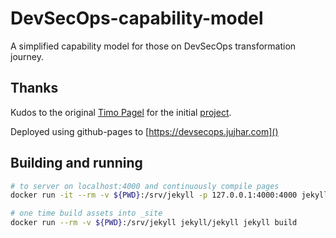 # DevSecOps-capability-model
A simplified capability model for those on DevSecOps transformation journey.

## Thanks

Kudos to the original [Timo Pagel](https://github.com/wurstbrot) for the initial [project](https://github.com/wurstbrot/DevSecOps-MaturityModel).

Deployed using github-pages to [https://devsecops.jujhar.com]()


## Building and running

```bash
# to server on localhost:4000 and continuously compile pages
docker run -it --rm -v ${PWD}:/srv/jekyll -p 127.0.0.1:4000:4000 jekyll/jekyll jekyll serve

# one time build assets into _site
docker run --rm -v ${PWD}:/srv/jekyll jekyll/jekyll jekyll build
```
